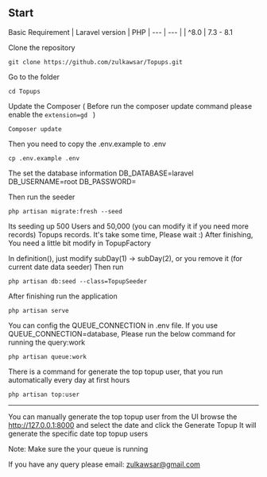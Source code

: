 ## Start
Basic Requirement
| Laravel version   |	PHP
| ---               | ---           |
| ^8.0              | 7.3 - 8.1

Clone the repository
```
git clone https://github.com/zulkawsar/Topups.git
```
Go to the folder
```
cd Topups
```
Update the Composer ( Before run the composer update command please enable the ```extension=gd ```  )
```
Composer update
```

Then you need to copy the .env.example to .env
```
cp .env.example .env
```

The set the database information 
DB_DATABASE=laravel
DB_USERNAME=root
DB_PASSWORD=

Then run the seeder
```
php artisan migrate:fresh --seed
```
Its seeding up 500 Users and 50,000 (you can modify it if you need more records) Topups records. It's take some time, Please wait :)
After finishing, You need a little bit modify in TopupFactory

In definition(), just modify subDay(1) -> subDay(2), or you remove it (for current date data seeder) Then run
```
php artisan db:seed --class=TopupSeeder
```

After finishing run the application
```
php artisan serve
```
You can config the QUEUE_CONNECTION in .env file.
If you use QUEUE_CONNECTION=database, Please run the below command for running the query:work
```
php artisan queue:work
```

There is a command for generate the top topup user, that you run automatically every day at first hours
```
php artisan top:user
```

---------------------------------------------
You can manually generate the top topup user from the UI
browse the http://127.0.0.1:8000 and select the date and click the Generate Topup
It will generate the specific date top topup users

Note: Make sure the your queue is running

If you have any query please email: zulkawsar@gmail.com

